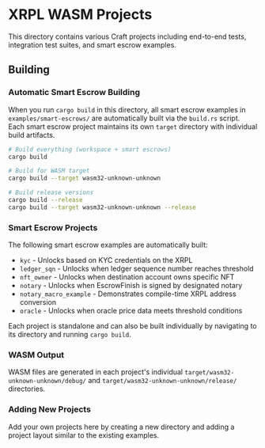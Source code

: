 # XRPL WASM Projects

This directory contains various Craft projects including end-to-end tests, integration test suites, and smart escrow examples.

## Building

### Automatic Smart Escrow Building

When you run `cargo build` in this directory, all smart escrow examples in `examples/smart-escrows/` are automatically built via the `build.rs` script. Each smart escrow project maintains its own `target` directory with individual build artifacts.

```bash
# Build everything (workspace + smart escrows)
cargo build

# Build for WASM target
cargo build --target wasm32-unknown-unknown

# Build release versions
cargo build --release
cargo build --target wasm32-unknown-unknown --release
```

### Smart Escrow Projects

The following smart escrow examples are automatically built:

- `kyc` - Unlocks based on KYC credentials on the XRPL
- `ledger_sqn` - Unlocks when ledger sequence number reaches threshold
- `nft_owner` - Unlocks when destination account owns specific NFT
- `notary` - Unlocks when EscrowFinish is signed by designated notary
- `notary_macro_example` - Demonstrates compile-time XRPL address conversion
- `oracle` - Unlocks when oracle price data meets threshold conditions

Each project is standalone and can also be built individually by navigating to its directory and running `cargo build`.

### WASM Output

WASM files are generated in each project's individual `target/wasm32-unknown-unknown/debug/` and `target/wasm32-unknown-unknown/release/` directories.

### Adding New Projects

Add your own projects here by creating a new directory and adding a project layout similar to the existing examples.
